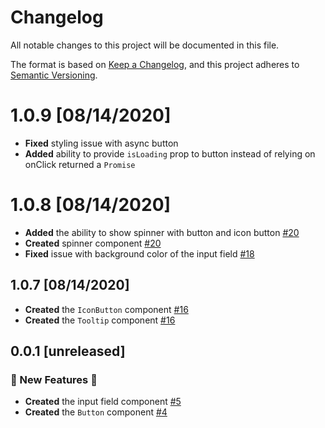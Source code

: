 # Changelog

All notable changes to this project will be documented in this file.

The format is based on [Keep a Changelog](https://keepachangelog.com/en/1.0.0/),
and this project adheres to [Semantic Versioning](https://semver.org/spec/v2.0.0.html).

# 1.0.9 [08/14/2020]

-   **Fixed** styling issue with async button
-   **Added** ability to provide `isLoading` prop to button instead of relying on onClick returned a `Promise`

# 1.0.8 [08/14/2020]

-   **Added** the ability to show spinner with button and icon button [#20](https://github.com/EricTurf/t-components/pull/20)
-   **Created** spinner component [#20](https://github.com/EricTurf/t-components/pull/20)
-   **Fixed** issue with background color of the input field [#18](https://github.com/EricTurf/t-components/pull/18)

## 1.0.7 [08/14/2020]

-   **Created** the `IconButton` component [#16](https://github.com/EricTurf/t-components/pull/16)
-   **Created** the `Tooltip` component [#16](https://github.com/EricTurf/t-components/pull/16)

## 0.0.1 [unreleased]

### 🦄 New Features 🦄

-   **Created** the input field component [#5](https://github.com/EricTurf/t-components/pull/5)
-   **Created** the `Button` component [#4](https://github.com/EricTurf/t-components/pull/4)
